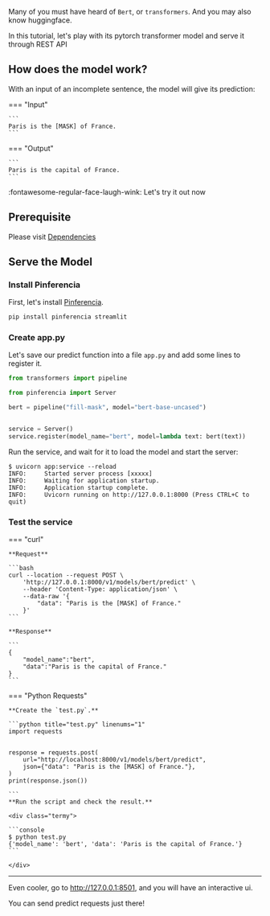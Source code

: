 Many of you must have heard of `Bert`, or `transformers`.
And you may also know huggingface.

In this tutorial, let's play with its pytorch transformer model and serve it through REST API

## How does the model work?

With an input of an incomplete sentence, the model will give its prediction:

=== "Input"

    ```
    Paris is the [MASK] of France.
    ```

=== "Output"

    ```
    Paris is the capital of France.
    ```

:fontawesome-regular-face-laugh-wink: Let's try it out now

## Prerequisite

Please visit [Dependencies](/ml/huggingface/dependencies/)

## Serve the Model

### Install Pinferencia

First, let's install [Pinferencia](https://github.com/underneathall/pinferencia).

```bash
pip install pinferencia streamlit
```

### Create app.py

Let's save our predict function into a file `app.py` and add some lines to register it.

```python title="app.py" linenums="1"
from transformers import pipeline

from pinferencia import Server

bert = pipeline("fill-mask", model="bert-base-uncased")


service = Server()
service.register(model_name="bert", model=lambda text: bert(text))


```

Run the service, and wait for it to load the model and start the server:
<div class="termy">

```console
$ uvicorn app:service --reload
INFO:     Started server process [xxxxx]
INFO:     Waiting for application startup.
INFO:     Application startup complete.
INFO:     Uvicorn running on http://127.0.0.1:8000 (Press CTRL+C to quit)
```

</div>

### Test the service

=== "curl"

    **Request**

    ```bash
    curl --location --request POST \
        'http://127.0.0.1:8000/v1/models/bert/predict' \
        --header 'Content-Type: application/json' \
        --data-raw '{
            "data": "Paris is the [MASK] of France."
        }'
    ```

    **Response**

    ```
    {
        "model_name":"bert",
        "data":"Paris is the capital of France."
    }
    ```

=== "Python Requests"

    **Create the `test.py`.**

    ```python title="test.py" linenums="1"
    import requests


    response = requests.post(
        url="http://localhost:8000/v1/models/bert/predict",
        json={"data": "Paris is the [MASK] of France."},
    )
    print(response.json())

    ```
    **Run the script and check the result.**

    <div class="termy">

    ```console
    $ python test.py
    {'model_name': 'bert', 'data': 'Paris is the capital of France.'}
    ```

    </div>


---

Even cooler, go to http://127.0.0.1:8501, and you will have an interactive ui.

You can send predict requests just there!
